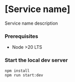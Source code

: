 # [Service name]

Service name description

### Prerequisites

* Node >20 LTS

### Start the local dev server

    npm install
    npm run start:dev
